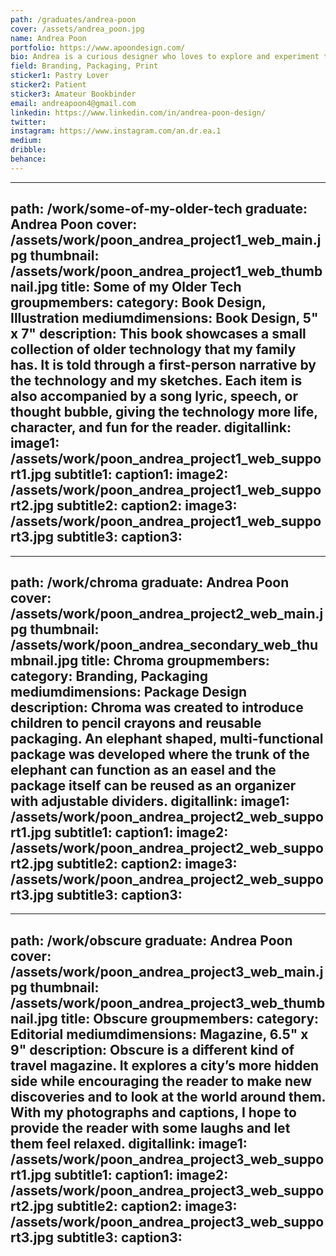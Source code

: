 ```yaml
---
path: /graduates/andrea-poon
cover: /assets/andrea_poon.jpg
name: Andrea Poon
portfolio: https://www.apoondesign.com/
bio: Andrea is a curious designer who loves to explore and experiment through her design process to produce the most meaningful solution. She enjoys learning and discovering new ways to create and when possible, she incorporates her love of more traditional ways of creating visuals, such as drawing and painting in her designs. She believes design has the effect to change people’s perspective, solve problems, or just to let people smile.
field: Branding, Packaging, Print
sticker1: Pastry Lover
sticker2: Patient
sticker3: Amateur Bookbinder
email: andreapoon4@gmail.com
linkedin: https://www.linkedin.com/in/andrea-poon-design/
twitter:
instagram: https://www.instagram.com/an.dr.ea.1
medium:
dribble:
behance:
---
```


---
path: /work/some-of-my-older-tech
graduate: Andrea Poon
cover: /assets/work/poon_andrea_project1_web_main.jpg
thumbnail: /assets/work/poon_andrea_project1_web_thumbnail.jpg
title: Some of my Older Tech
groupmembers:
category: Book Design, Illustration
mediumdimensions: Book Design, 5" x 7"
description: This book showcases a small collection of older technology that my family has. It is told through a first-person narrative by the technology and my sketches. Each item is also accompanied by a song lyric, speech, or thought bubble, giving the technology more life, character, and fun for the reader.
digitallink:
image1: /assets/work/poon_andrea_project1_web_support1.jpg
subtitle1:
caption1:
image2: /assets/work/poon_andrea_project1_web_support2.jpg
subtitle2:
caption2:
image3: /assets/work/poon_andrea_project1_web_support3.jpg
subtitle3:
caption3:
---

---
path: /work/chroma
graduate: Andrea Poon
cover: /assets/work/poon_andrea_project2_web_main.jpg
thumbnail: /assets/work/poon_andrea_secondary_web_thumbnail.jpg
title: Chroma
groupmembers:
category: Branding, Packaging
mediumdimensions: Package Design
description: Chroma was created to introduce children to pencil crayons and reusable packaging. An elephant shaped, multi-functional package was developed where the trunk of the elephant can function as an easel and the package itself can be reused as an organizer with adjustable dividers.
digitallink:
image1: /assets/work/poon_andrea_project2_web_support1.jpg
subtitle1:
caption1:
image2: /assets/work/poon_andrea_project2_web_support2.jpg
subtitle2:
caption2:
image3: /assets/work/poon_andrea_project2_web_support3.jpg
subtitle3:
caption3:
---

---
path: /work/obscure
graduate: Andrea Poon
cover: /assets/work/poon_andrea_project3_web_main.jpg
thumbnail: /assets/work/poon_andrea_project3_web_thumbnail.jpg
title: Obscure
groupmembers:
category: Editorial
mediumdimensions: Magazine, 6.5" x 9"
description: Obscure is a different kind of travel magazine. It explores a city’s more hidden side while encouraging the reader to make new discoveries and to look at the world around them. With my photographs and captions, I hope to provide the reader with some laughs and let them feel relaxed.
digitallink:
image1: /assets/work/poon_andrea_project3_web_support1.jpg
subtitle1:
caption1:
image2: /assets/work/poon_andrea_project3_web_support2.jpg
subtitle2:
caption2:
image3: /assets/work/poon_andrea_project3_web_support3.jpg
subtitle3:
caption3:
---

